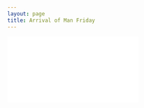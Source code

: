 ```yaml
---
layout: page
title: Arrival of Man Friday
---
```


<embed src="../assets/img/tessie.pdf" type="application/pdf">
